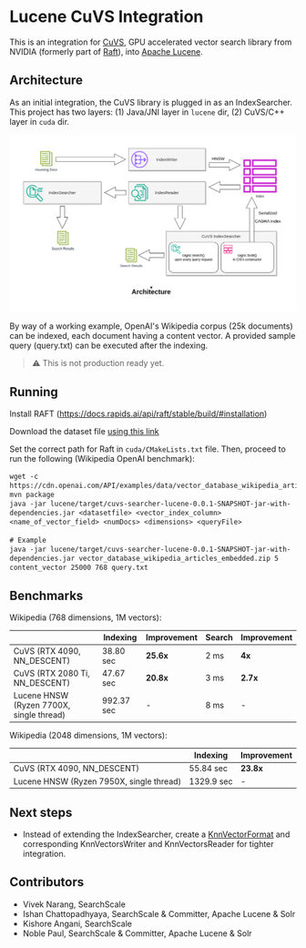 # Lucene CuVS Integration

This is an integration for [CuVS](https://github.com/rapidsai/cuvs), GPU accelerated vector search library from NVIDIA (formerly part of [Raft](https://github.com/rapidsai/raft)), into [Apache Lucene](https://github.com/apache/lucene).

## Architecture

As an initial integration, the CuVS library is plugged in as an IndexSearcher. This project has two layers: (1) Java/JNI layer in `lucene` dir, (2) CuVS/C++ layer in `cuda` dir.

![Architecture](architecture.png "Lucene CuVS Architecture")

By way of a working example, OpenAI's Wikipedia corpus (25k documents) can be indexed, each document having a content vector. A provided sample query (query.txt) can be executed after the indexing.

> :warning: This is not production ready yet.

## Running

Install RAFT (https://docs.rapids.ai/api/raft/stable/build/#installation)

Download the dataset file [using this link](https://cdn.openai.com/API/examples/data/vector_database_wikipedia_articles_embedded.zip)

Set the correct path for Raft in `cuda/CMakeLists.txt` file. Then, proceed to run the following (Wikipedia OpenAI benchmark):

    wget -c https://cdn.openai.com/API/examples/data/vector_database_wikipedia_articles_embedded.zip
    mvn package
    java -jar lucene/target/cuvs-searcher-lucene-0.0.1-SNAPSHOT-jar-with-dependencies.jar <datasetfile> <vector_index_column> <name_of_vector_field> <numDocs> <dimensions> <queryFile>

    # Example
    java -jar lucene/target/cuvs-searcher-lucene-0.0.1-SNAPSHOT-jar-with-dependencies.jar vector_database_wikipedia_articles_embedded.zip 5 content_vector 25000 768 query.txt


## Benchmarks

Wikipedia (768 dimensions, 1M vectors):

|                                | Indexing   | Improvement | Search | Improvement |
| ------------------------------ | ---------- | ----------- | ------ | ----------- |
| CuVS (RTX 4090, NN_DESCENT)    | 38.80 sec  |  **25.6x**  |  2 ms  |   **4x**    |
| CuVS (RTX 2080 Ti, NN_DESCENT) | 47.67 sec  |  **20.8x**  |  3 ms  |   **2.7x**  |
| Lucene HNSW (Ryzen 7700X, single thread)      | 992.37 sec |       -     |  8 ms  |      -      |

Wikipedia (2048 dimensions, 1M vectors):

|                                           | Indexing   | Improvement |
| ----------------------------------------- | ---------- | ----------- |
| CuVS (RTX 4090, NN_DESCENT)               | 55.84 sec  |  **23.8x**  |
| Lucene HNSW (Ryzen 7950X, single thread)  | 1329.9 sec |       -     |


## Next steps

* Instead of extending the IndexSearcher, create a [KnnVectorFormat](https://github.com/apache/lucene/blob/main/lucene/core/src/java/org/apache/lucene/codecs/KnnVectorsFormat.java) and corresponding KnnVectorsWriter and KnnVectorsReader for tighter integration.

## Contributors

* Vivek Narang, SearchScale
* Ishan Chattopadhyaya, SearchScale & Committer, Apache Lucene & Solr
* Kishore Angani, SearchScale
* Noble Paul, SearchScale & Committer, Apache Lucene & Solr
